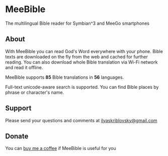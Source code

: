# MeeBible

The multilingual Bible reader for Symbian^3 and MeeGo smartphones

## About

With MeeBible you can read God's Word everywhere with your phone. Bible texts are downloaded on the fly from the web and cached for further reading. You can also download whole Bible translation via Wi-Fi network and read it offline.

MeeBible supports **85** Bible translations in **56** languages.

Full-text unicode-aware search is supported. You can find Bible places by phrase or character's name.

## Support

Please send your questions and comments at ilyaskriblovsky@gmail.com

## Donate

You can [buy me a coffee](https://www.paypal.com/donate/?hosted_button_id=97APBNSQFP8HJ) if MeeBible is useful for you

